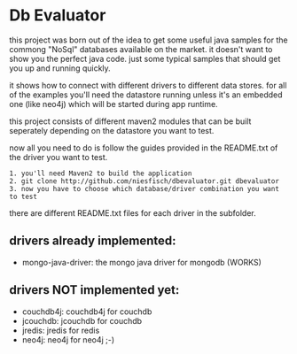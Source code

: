 # Db Evaluator

this project was born out of the idea to get some useful java samples for the commong "NoSql" databases
available on the market. it doesn't want to show you the perfect java code. just some typical samples
that should get you up and running quickly.

it shows how to connect with different drivers to different data stores. for all of the examples you'll
need the datastore running unless it's an embedded one (like  neo4j) which will be started during app runtime.

this project consists of different maven2 modules that can be built seperately depending on the datastore you
want to test.

now all you need to do is follow the guides provided in the README.txt of the driver you want to test.
 
    1. you'll need Maven2 to build the application
    2. git clone http://github.com/niesfisch/dbevaluator.git dbevaluator 
    3. now you have to choose which database/driver combination you want to test

there are different README.txt files for each driver in the subfolder.

## drivers already implemented:

* mongo-java-driver: the mongo java driver for mongodb (WORKS)

## drivers NOT implemented yet:

* couchdb4j: couchdb4j for couchdb
* jcouchdb: jcouchdb for couchdb
* jredis: jredis for redis
* neo4j: neo4j for neo4j ;-)

